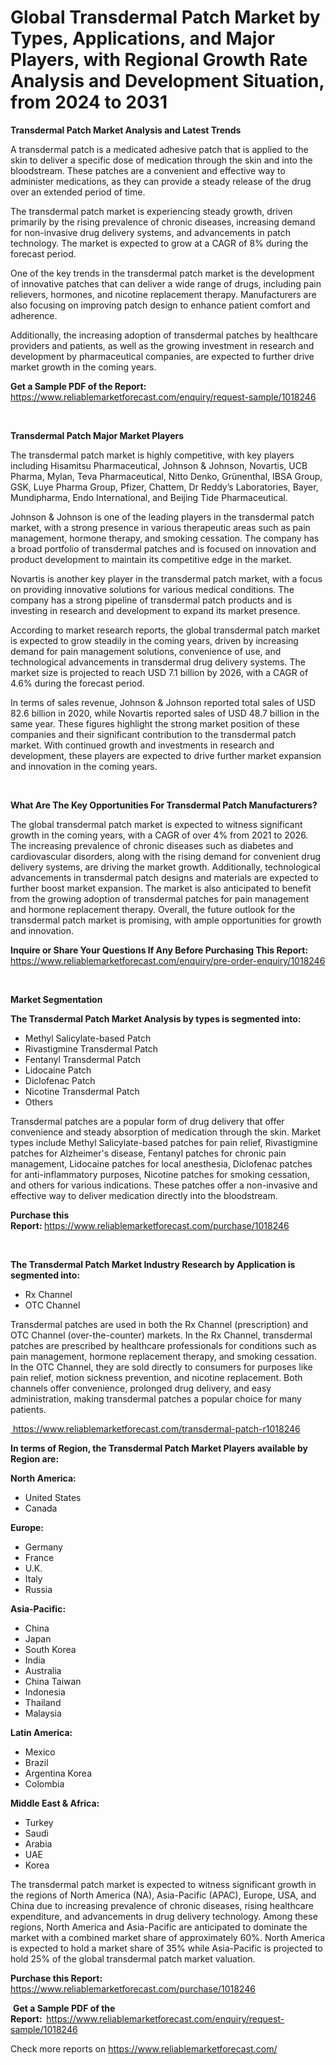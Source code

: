 <p><h1>Global Transdermal Patch Market by Types, Applications, and Major Players, with Regional Growth Rate Analysis and Development Situation, from 2024 to 2031</h1></p><p><strong>Transdermal Patch Market Analysis and Latest Trends</strong></p>
<p><p>A transdermal patch is a medicated adhesive patch that is applied to the skin to deliver a specific dose of medication through the skin and into the bloodstream. These patches are a convenient and effective way to administer medications, as they can provide a steady release of the drug over an extended period of time.</p><p>The transdermal patch market is experiencing steady growth, driven primarily by the rising prevalence of chronic diseases, increasing demand for non-invasive drug delivery systems, and advancements in patch technology. The market is expected to grow at a CAGR of 8% during the forecast period.</p><p>One of the key trends in the transdermal patch market is the development of innovative patches that can deliver a wide range of drugs, including pain relievers, hormones, and nicotine replacement therapy. Manufacturers are also focusing on improving patch design to enhance patient comfort and adherence.</p><p>Additionally, the increasing adoption of transdermal patches by healthcare providers and patients, as well as the growing investment in research and development by pharmaceutical companies, are expected to further drive market growth in the coming years.</p></p>
<p><strong>Get a Sample PDF of the Report:&nbsp;</strong> <a href="https://www.reliablemarketforecast.com/enquiry/request-sample/1018246">https://www.reliablemarketforecast.com/enquiry/request-sample/1018246</a></p>
<p>&nbsp;</p>
<p><strong>Transdermal Patch Major Market Players</strong></p>
<p><p>The transdermal patch market is highly competitive, with key players including Hisamitsu Pharmaceutical, Johnson & Johnson, Novartis, UCB Pharma, Mylan, Teva Pharmaceutical, Nitto Denko, Grünenthal, IBSA Group, GSK, Luye Pharma Group, Pfizer, Chattem, Dr Reddy’s Laboratories, Bayer, Mundipharma, Endo International, and Beijing Tide Pharmaceutical.</p><p>Johnson & Johnson is one of the leading players in the transdermal patch market, with a strong presence in various therapeutic areas such as pain management, hormone therapy, and smoking cessation. The company has a broad portfolio of transdermal patches and is focused on innovation and product development to maintain its competitive edge in the market.</p><p>Novartis is another key player in the transdermal patch market, with a focus on providing innovative solutions for various medical conditions. The company has a strong pipeline of transdermal patch products and is investing in research and development to expand its market presence.</p><p>According to market research reports, the global transdermal patch market is expected to grow steadily in the coming years, driven by increasing demand for pain management solutions, convenience of use, and technological advancements in transdermal drug delivery systems. The market size is projected to reach USD 7.1 billion by 2026, with a CAGR of 4.6% during the forecast period.</p><p>In terms of sales revenue, Johnson & Johnson reported total sales of USD 82.6 billion in 2020, while Novartis reported sales of USD 48.7 billion in the same year. These figures highlight the strong market position of these companies and their significant contribution to the transdermal patch market. With continued growth and investments in research and development, these players are expected to drive further market expansion and innovation in the coming years.</p></p>
<p>&nbsp;</p>
<p><strong>What Are The Key Opportunities For Transdermal Patch Manufacturers?</strong></p>
<p><p>The global transdermal patch market is expected to witness significant growth in the coming years, with a CAGR of over 4% from 2021 to 2026. The increasing prevalence of chronic diseases such as diabetes and cardiovascular disorders, along with the rising demand for convenient drug delivery systems, are driving the market growth. Additionally, technological advancements in transdermal patch designs and materials are expected to further boost market expansion. The market is also anticipated to benefit from the growing adoption of transdermal patches for pain management and hormone replacement therapy. Overall, the future outlook for the transdermal patch market is promising, with ample opportunities for growth and innovation.</p></p>
<p><strong>Inquire or Share Your Questions If Any Before Purchasing This Report:</strong> <a href="https://www.reliablemarketforecast.com/enquiry/pre-order-enquiry/1018246">https://www.reliablemarketforecast.com/enquiry/pre-order-enquiry/1018246</a></p>
<p>&nbsp;</p>
<p><strong>Market Segmentation</strong></p>
<p><strong>The Transdermal Patch Market Analysis by types is segmented into:</strong></p>
<p><ul><li>Methyl Salicylate-based Patch</li><li>Rivastigmine Transdermal Patch</li><li>Fentanyl Transdermal Patch</li><li>Lidocaine Patch</li><li>Diclofenac Patch</li><li>Nicotine Transdermal Patch</li><li>Others</li></ul></p>
<p><p>Transdermal patches are a popular form of drug delivery that offer convenience and steady absorption of medication through the skin. Market types include Methyl Salicylate-based patches for pain relief, Rivastigmine patches for Alzheimer's disease, Fentanyl patches for chronic pain management, Lidocaine patches for local anesthesia, Diclofenac patches for anti-inflammatory purposes, Nicotine patches for smoking cessation, and others for various indications. These patches offer a non-invasive and effective way to deliver medication directly into the bloodstream.</p></p>
<p><strong>Purchase this Report:&nbsp;</strong><a href="https://www.reliablemarketforecast.com/purchase/1018246">https://www.reliablemarketforecast.com/purchase/1018246</a></p>
<p>&nbsp;</p>
<p><strong>The Transdermal Patch Market Industry Research by Application is segmented into:</strong></p>
<p><ul><li>Rx Channel</li><li>OTC Channel</li></ul></p>
<p><p>Transdermal patches are used in both the Rx Channel (prescription) and OTC Channel (over-the-counter) markets. In the Rx Channel, transdermal patches are prescribed by healthcare professionals for conditions such as pain management, hormone replacement therapy, and smoking cessation. In the OTC Channel, they are sold directly to consumers for purposes like pain relief, motion sickness prevention, and nicotine replacement. Both channels offer convenience, prolonged drug delivery, and easy administration, making transdermal patches a popular choice for many patients.</p></p>
<p><a href="https://www.reliablemarketforecast.com/transdermal-patch-r1018246">&nbsp;https://www.reliablemarketforecast.com/transdermal-patch-r1018246</a></p>
<p><strong>In terms of Region, the Transdermal Patch Market Players available by Region are:</strong></p>
<p>
    <p> <strong> North America: </strong>
        <ul>
            <li>United States</li>
            <li>Canada</li>
        </ul>
        </p> 
    <p> <strong> Europe: </strong>
        <ul>
            <li>Germany</li>
            <li>France</li>
            <li>U.K.</li>
            <li>Italy</li>
            <li>Russia</li>
        </ul>
        </p> 
    <p> <strong> Asia-Pacific: </strong>
        <ul>
            <li>China</li>
            <li>Japan</li>
            <li>South Korea</li>
            <li>India</li>
            <li>Australia</li>
            <li>China Taiwan</li>
            <li>Indonesia</li>
            <li>Thailand</li>
            <li>Malaysia</li>
        </ul>
        </p> 
    <p> <strong> Latin America: </strong>
        <ul>
            <li>Mexico</li>
            <li>Brazil</li>
            <li>Argentina Korea</li>
            <li>Colombia</li>
        </ul>
        </p> 
    <p> <strong> Middle East & Africa: </strong>
        <ul>
            <li>Turkey</li>
            <li>Saudi</li>
            <li>Arabia</li>
            <li>UAE</li>
            <li>Korea</li>
        </ul>
    </p>
    </p>
<p><p>The transdermal patch market is expected to witness significant growth in the regions of North America (NA), Asia-Pacific (APAC), Europe, USA, and China due to increasing prevalence of chronic diseases, rising healthcare expenditure, and advancements in drug delivery technology. Among these regions, North America and Asia-Pacific are anticipated to dominate the market with a combined market share of approximately 60%. North America is expected to hold a market share of 35% while Asia-Pacific is projected to hold 25% of the global transdermal patch market valuation.</p></p>
<p><strong>Purchase this Report: </strong><a href="https://www.reliablemarketforecast.com/purchase/1018246">https://www.reliablemarketforecast.com/purchase/1018246</a></p>
<p>&nbsp;<strong>Get a Sample PDF of the Report:&nbsp;&nbsp;</strong><a href="https://www.reliablemarketforecast.com/enquiry/request-sample/1018246">https://www.reliablemarketforecast.com/enquiry/request-sample/1018246</a></p>
<p><strong></strong></p>
<p>Check more reports on <a href="https://www.reliablemarketforecast.com/">https://www.reliablemarketforecast.com/</a></p>